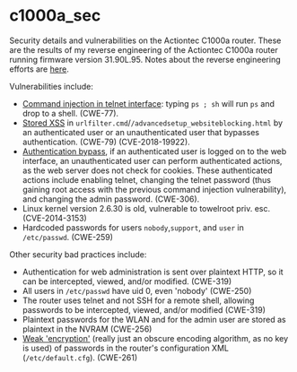 # c1000a_sec
Security details and vulnerabilities on the Actiontec C1000a router.
These are the results of my reverse engineering of the Actiontec C1000a router running firmware version 31.90L.95. Notes about
the reverse engineering efforts are [here](notes.md).

Vulnerabilities include:
* [Command injection in telnet interface](vulns/cmd_injection.md): 
typing `ps ; sh` will run `ps` and drop to a shell. (CWE-77).
* [Stored XSS](https://github.com/logern5/c1000a_xss/blob/master/README.md) in 
`urlfilter.cmd`/`/advancedsetup_websiteblocking.html` by an authenticated user or an unauthenticated
user that bypasses authentication. (CWE-79) (CVE-2018-19922).
* [Authentication bypass](vulns/auth_bypass.md), if an authenticated user is logged on to the web interface, an 
unauthenticated user can perform authenticated actions, as the web server does not check for cookies. These 
authenticated actions include enabling telnet, changing the telnet password (thus gaining root access with the
previous command injection vulnerability), and changing the admin password. (CWE-306).
* Linux kernel version 2.6.30 is old, vulnerable to towelroot priv. esc. (CVE-2014-3153)
* Hardcoded passwords for users `nobody`,`support`, and `user` in `/etc/passwd`. (CWE-259)

Other security bad practices include:
* Authentication for web administration is sent over plaintext HTTP, so it can be intercepted, viewed, and/or
modified. (CWE-319)
* All users in `/etc/passwd` have uid 0, even 'nobody' (CWE-250)
* The router uses telnet and not SSH for a remote shell, allowing passwords to be intercepted, viewed, and/or
modified (CWE-319)
* Plaintext passwords for the WLAN and for the admin user are stored as plaintext in the NVRAM (CWE-256)
* [Weak 'encryption'](vulns/poc/AEI.c) (really just an obscure encoding algorithm, as no key is used) of passwords 
in the router's configuration XML (`/etc/default.cfg`). (CWE-261)
